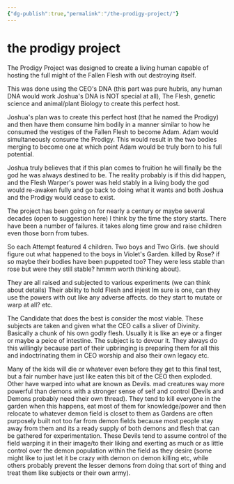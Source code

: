 ```yaml
---
{"dg-publish":true,"permalink":"/the-prodigy-project/"}
---
```


# the prodigy project

The Prodigy Project was designed to create a living human capable of hosting the full might of the Fallen Flesh with out destroying itself. 

This was done using the CEO's DNA (this part was pure hubris, any human DNA would work Joshua's DNA is NOT special at all), The Flesh, genetic science and animal/plant Biology to create  this perfect host.  

Joshua's plan was to create this perfect host (that he named the Prodigy) and then have them consume him bodily in a manner similar to how he consumed the vestiges of the Fallen Flesh to become Adam. Adam would simultaneously consume  the Prodigy.  This would result in the two bodies merging to become one at which point Adam would be truly born to his full potential.  

Joshua truly believes that if this plan comes to fruition he will finally be the god he was always destined to be.   The reality probably is if this did happen, and the Flesh Warper's  power was held stably in a living body the god would re-awaken fully and go back to doing what it wants and both Joshua and the Prodigy would cease to exist.

The project has been going on for nearly a century or maybe several decades (open to suggestion here) I think by the time the story starts.  There have been a number of failures.  it takes along time grow and raise children even those born from tubes. 

 So each Attempt featured 4 children.  Two boys and Two Girls.  (we should figure out what happened to the boys in Violet's Garden.  killed by Rose?  if so maybe their bodies have been puppeted too?  They were less stable than rose but were they still stable? hmmm worth thinking about).  

They are all raised and subjected to various experiments (we can think about details)  Their ability to hold Flesh and injest Im sure is one,  can they use the powers with out like any adverse affects.  do they start to mutate or warp at all?  etc. 

The Candidate that does the best is consider the most viable.  These subjects are taken and given what the CEO calls a sliver of Divinity.  Basically a chunk of his own godly flesh.  Usually it is like an eye or a finger or maybe a peice of intestine.  The subject is to devour it.  They always do this willingly because part of their upbringing is preparing them for all this and indoctrinating them in CEO worship and also their own legacy etc.

Many of the kids will die or whatever even before they get to this final test, but a fair number have just like eaten this bit of the CEO then exploded.  Other have warped into what are known as Devils.  mad creatures way more powerful than demons with a stronger sense of self and control (Devils and Demons probably need their own thread).  They tend to kill everyone in the garden when this happens, eat most of them for knowledge/power and then relocate to whatever demon field is closet to them as Gardens are often purposely built not too far from demon fields because most people stay away from them and its a ready supply of both demons and flesh that can be gathered for experimentation. These Devils tend to assume control of the field warping it in their image/to their liking and exerting as much or as little control over the demon population within the field as they desire (some might like to just let it be crazy with demon on demon killing etc, while others probably prevent the lesser demons from doing that sort of thing and treat them like subjects or their own army).